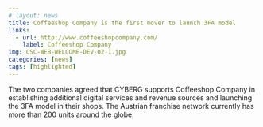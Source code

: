 ```yaml
---
# layout: news
title: Coffeeshop Company is the first mover to launch 3FA model
links:
  - url: http://www.coffeeshopcompany.com/
    label: Coffeeshop Company
img: CSC-WEB-WELCOME-DEV-02-1.jpg
categories: [news]
tags: [highlighted]
---
```


The two companies agreed that CYBERG supports Coffeeshop Company in establishing additional digital services and revenue sources and launching the 3FA model in their shops. The Austrian franchise network currently has more than 200 units around the globe.
